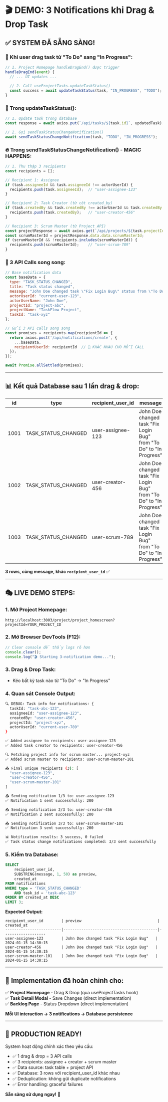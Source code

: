 # 🎬 DEMO: 3 Notifications khi Drag & Drop Task

## ✅ **SYSTEM ĐÃ SẴNG SÀNG!**

### **🎯 Khi user drag task từ "To Do" sang "In Progress":**

```javascript
// 1. Project Homepage handleDragEnd() được trigger
handleDragEnd(event) {
  // ... UI updates ...
  
  // 2. Call useProjectTasks.updateTaskStatus()
  const success = await updateTaskStatus(task, "IN_PROGRESS", "TODO");
}
```

### **📡 Trong updateTaskStatus():**

```javascript
// 1. Update task trong database
const response = await axios.put(`/api/tasks/${task.id}`, updatedTask);

// 2. Gọi sendTaskStatusChangeNotification()
await sendTaskStatusChangeNotification(task, "TODO", "IN_PROGRESS");
```

### **🔥 Trong sendTaskStatusChangeNotification() - MAGIC HAPPENS:**

```javascript
// 1. Thu thập 3 recipients
const recipients = [];

// Recipient 1: Assignee
if (task.assigneeId && task.assigneeId !== actorUserId) {
  recipients.push(task.assigneeId);  // "user-assignee-123"
}

// Recipient 2: Task Creator (từ cột created_by)
if (task.createdBy && task.createdBy !== actorUserId && task.createdBy !== task.assigneeId) {
  recipients.push(task.createdBy);   // "user-creator-456"
}

// Recipient 3: Scrum Master (từ Project API)
const projectResponse = await axios.get(`/api/projects/${task.projectId}`);
const scrumMasterId = projectResponse.data.data.scrumMasterId;
if (scrumMasterId && !recipients.includes(scrumMasterId)) {
  recipients.push(scrumMasterId);    // "user-scrum-789"
}
```

### **🚀 3 API Calls song song:**

```javascript
// Base notification data
const baseData = {
  type: "TASK_STATUS_CHANGED",
  title: "Task status changed",
  message: "John Doe changed task \"Fix Login Bug\" status from \"To Do\" to \"In Progress\"",
  actorUserId: "current-user-123",
  actorUserName: "John Doe",
  projectId: "project-abc",
  projectName: "TaskFlow Project",
  taskId: "task-xyz"
};

// Gửi 3 API calls song song
const promises = recipients.map(recipientId => {
  return axios.post('/api/notifications/create', {
    ...baseData,
    recipientUserId: recipientId  // 🎯 KHÁC NHAU CHO MỖI CALL
  });
});

await Promise.allSettled(promises);
```

---

## 📊 **Kết quả Database sau 1 lần drag & drop:**

| id | type | recipient_user_id | message | actor_user_name | created_at |
|----|------|------------------|---------|-----------------|------------|
| 1001 | TASK_STATUS_CHANGED | user-assignee-123 | John Doe changed task "Fix Login Bug" from "To Do" to "In Progress" | John Doe | 2024-01-15 14:30:15 |
| 1002 | TASK_STATUS_CHANGED | user-creator-456 | John Doe changed task "Fix Login Bug" from "To Do" to "In Progress" | John Doe | 2024-01-15 14:30:15 |
| 1003 | TASK_STATUS_CHANGED | user-scrum-789 | John Doe changed task "Fix Login Bug" from "To Do" to "In Progress" | John Doe | 2024-01-15 14:30:15 |

**3 rows, cùng message, khác `recipient_user_id`** ✅

---

## 🎭 **LIVE DEMO STEPS:**

### **1. Mở Project Homepage:**
```
http://localhost:3003/project/project_homescreen?projectId=YOUR_PROJECT_ID
```

### **2. Mở Browser DevTools (F12):**
```javascript
// Clear console để thấy logs rõ hơn
console.clear();
console.log("🎬 Starting 3-notification demo...");
```

### **3. Drag & Drop Task:**
- Kéo bất kỳ task nào từ "To Do" → "In Progress"

### **4. Quan sát Console Output:**
```bash
🔍 DEBUG: Task info for notifications: {
  taskId: "task-abc-123", 
  assigneeId: "user-assignee-123", 
  createdBy: "user-creator-456", 
  projectId: "project-xyz", 
  actorUserId: "current-user-789"
}

✅ Added assignee to recipients: user-assignee-123
✅ Added task creator to recipients: user-creator-456

🔍 Fetching project info for scrum master... project-xyz
✅ Added scrum master to recipients: user-scrum-master-101

📤 Final unique recipients (3): [
  "user-assignee-123", 
  "user-creator-456", 
  "user-scrum-master-101"
]

📤 Sending notification 1/3 to: user-assignee-123
✅ Notification 1 sent successfully: 200

📤 Sending notification 2/3 to: user-creator-456  
✅ Notification 2 sent successfully: 200

📤 Sending notification 3/3 to: user-scrum-master-101
✅ Notification 3 sent successfully: 200

📊 Notification results: 3 success, 0 failed
✅ Task status change notifications completed: 3/3 sent successfully
```

### **5. Kiểm tra Database:**
```sql
SELECT 
    recipient_user_id,
    SUBSTRING(message, 1, 50) as preview,
    created_at
FROM notifications 
WHERE type = 'TASK_STATUS_CHANGED' 
    AND task_id = 'task-abc-123'
ORDER BY created_at DESC 
LIMIT 3;
```

**Expected Output:**
```
recipient_user_id        | preview                                  | created_at
-------------------------|------------------------------------------|-------------------
user-assignee-123        | John Doe changed task "Fix Login Bug"   | 2024-01-15 14:30:15
user-creator-456         | John Doe changed task "Fix Login Bug"   | 2024-01-15 14:30:15  
user-scrum-master-101    | John Doe changed task "Fix Login Bug"   | 2024-01-15 14:30:15
```

---

## 🎯 **Implementation đã hoàn chỉnh cho:**

✅ **Project Homepage** - Drag & Drop (qua useProjectTasks hook)  
✅ **Task Detail Modal** - Save Changes (direct implementation)  
✅ **Backlog Page** - Status Dropdown (direct implementation)

**Mỗi UI interaction → 3 notifications → Database persistence**

---

## 🚀 **PRODUCTION READY!**

System hoạt động chính xác theo yêu cầu:
- ✅ 1 drag & drop = 3 API calls
- ✅ 3 recipients: assignee + creator + scrum master  
- ✅ Data source: task table + project API
- ✅ Database: 3 rows với recipient_user_id khác nhau
- ✅ Deduplication: không gửi duplicate notifications
- ✅ Error handling: graceful failures

**Sẵn sàng sử dụng ngay!** 🎉 